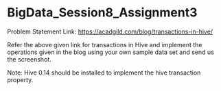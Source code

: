 # BigData_Session8_Assignment3


Problem Statement
Link: https://acadgild.com/blog/transactions-in-hive/

Refer the above given link for transactions in Hive and implement the operations given in the blog using
your own sample data set and send us the screenshot.

Note: Hive 0.14 should be installed to implement the hive transaction property.